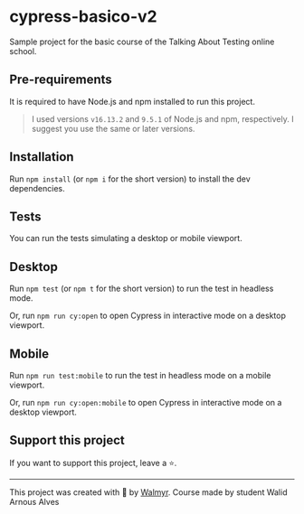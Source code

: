 # cypress-basico-v2

Sample project for the basic course of the Talking About Testing online school.

## Pre-requirements

It is required to have Node.js and npm installed to run this project.

> I used versions `v16.13.2` and `9.5.1` of Node.js and npm, respectively. I suggest you use the same or later versions.

## Installation

Run `npm install` (or `npm i` for the short version) to install the dev dependencies.

## Tests

You can run the tests simulating a desktop or mobile viewport.

## Desktop

Run `npm test` (or `npm t` for the short version) to run the test in headless mode.

Or, run `npm run cy:open` to open Cypress in interactive mode on a desktop viewport.

## Mobile

Run `npm run test:mobile` to run the test in headless mode on a mobile viewport.

Or, run `npm run cy:open:mobile` to open Cypress in interactive mode on a desktop viewport.

## Support this project

If you want to support this project, leave a ⭐.

___

This project was created with 💚 by [Walmyr](https://walmyr.dev).
Course made by student Walid Arnous Alves
